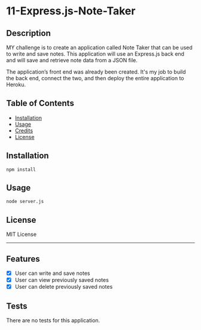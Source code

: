 # 11-Express.js-Note-Taker

## Description

MY challenge is to create an application called Note Taker that can be used to write and save notes. This application will use an Express.js back end and will save and retrieve note data from a JSON file.

The application’s front end was already been created. It's my job to build the back end, connect the two, and then deploy the entire application to Heroku.

## Table of Contents

- [Installation](#installation)
- [Usage](#usage)
- [Credits](#credits)
- [License](#license)

## Installation

```
npm install
```

## Usage

```
node server.js
```

## License

MIT License

---

## Features

- [x] User can write and save notes
- [x] User can view previously saved notes
- [x] User can delete previously saved notes

## Tests

There are no tests for this application.
